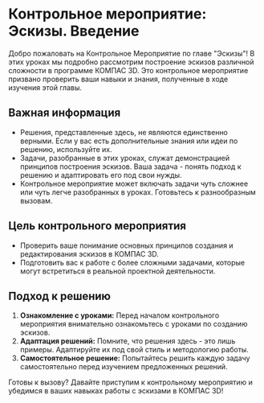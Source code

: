 # Контрольное мероприятие: Эскизы. Введение

Добро пожаловать на Контрольное Мероприятие по главе "Эскизы"! В этих уроках мы подробно рассмотрим построение эскизов различной сложности в программе КОМПАС 3D. Это контрольное мероприятие призвано проверить ваши навыки и знания, полученные в ходе изучения этой главы.

## Важная информация

- Решения, представленные здесь, не являются единственно верными. Если у вас есть дополнительные знания или идеи по решению, используйте их.
- Задачи, разобранные в этих уроках, служат демонстрацией принципов построения эскизов. Ваша задача - понять подход к решению и адаптировать его под свои нужды.
- Контрольное мероприятие может включать задачи чуть сложнее или чуть легче разобранных в уроках. Готовьтесь к разнообразным вызовам.

## Цель контрольного мероприятия

- Проверить ваше понимание основных принципов создания и редактирования эскизов в КОМПАС 3D.
- Подготовить вас к работе с более сложными задачами, которые могут встретиться в реальной проектной деятельности.

## Подход к решению

1. **Ознакомление с уроками:** Перед началом контрольного мероприятия внимательно ознакомьтесь с уроками по созданию эскизов.
2. **Адаптация решений:** Помните, что решения здесь - это лишь примеры. Адаптируйте их под свой стиль и методологию работы.
3. **Самостоятельное решение:** Попытайтесь решить каждую задачу самостоятельно перед изучением предложенных решений.

Готовы к вызову? Давайте приступим к контрольному мероприятию и убедимся в ваших навыках работы с эскизами в КОМПАС 3D!

